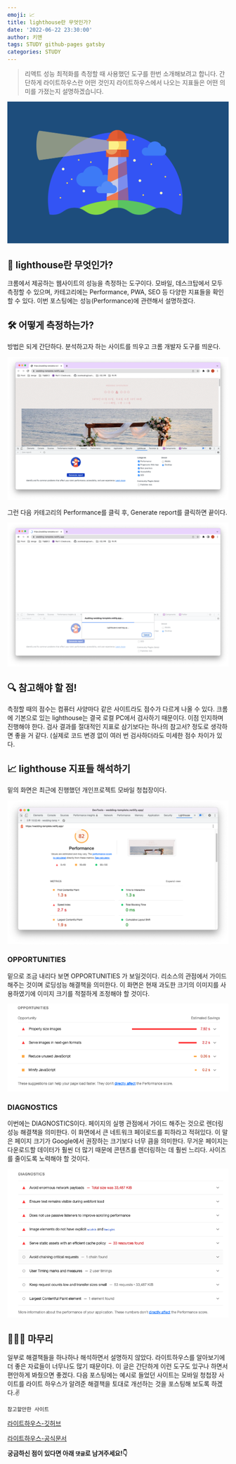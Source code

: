 ```yaml
---
emoji: 📈
title: lighthouse란 무엇인가?
date: '2022-06-22 23:30:00'
author: 키맨
tags: STUDY github-pages gatsby
categories: STUDY
---
```


> 리액트 성능 최적화를 측정할 때 사용했던 도구를 한번 소개해보려고 합니다. 간단하게 라이트하우스란 어떤 것인지 라이트하우스에서 나오는 지표들은 어떤 의미를 가졌는지 설명하겠습니다.

![light_house_01.png](light_house_01.png)

## 🤔 lighthouse란 무엇인가?

크롬에서 제공하는 웹사이트의 성능을 측정하는 도구이다. 모바일, 데스크탑에서 모두 측정할 수 있으며, 카테고리에는 Performance, PWA, SEO 등 다양한 지표들을 확인할 수 있다. 이번 포스팅에는 성능(Performance)에 관련해서 설명하겠다.

## 🛠 어떻게 측정하는가?

방법은 되게 간단하다. 분석하고자 하는 사이트를 띄우고 크롬 개발자 도구를 띄운다.

![light_house_02.png](light_house_02.png)

그런 다음 카테고리의 Performance를 클릭 후, Generate report를 클릭하면 끝이다.

![light_house_03.png](light_house_03.png)

## 🔍 참고해야 할 점!

측정할 때의 점수는 컴퓨터 사양마다 같은 사이트라도 점수가 다르게 나올 수 있다. 크롬에 기본으로 있는 lighthouse는 결국 로컬 PC에서 검사하기 때문이다. 이점 인지하며 진행해야 한다. 검사 결과를 절대적인 지표로 삼기보다는 하나의 참고서? 정도로 생각하면 좋을 거 같다.
(실제로 코드 변경 없이 여러 번 검사하더라도 미세한 점수 차이가 있다.

## 📈 lighthouse 지표들 해석하기

밑의 화면은 최근에 진행했던 개인프로젝트 모바일 청첩장이다.

![light_house_04.png](light_house_04.png)

### OPPORTUNITIES

밑으로 조금 내리다 보면 OPPORTUNITIES 가 보일것이다. 리소스의 관점에서 가이드 해주는 것이며 로딩성능 해결책을 의미한다. 이 화면은 현재 과도한 크기의 이미지를 사용하였기에 이미지 크기를 적절하게 조정해야 할 것이다.

![light_house_05.png](light_house_05.png)

### DIAGNOSTICS

이번에는 DIAGNOSTICS이다. 페이지의 실행 관점에서 가이드 해주는 것으로 렌더링 성능 해결책을 의미한다. 이 화면에서 큰 네트워크 페이로드를 피하라고 적혀있다. 이 말은 페이지 크기가 Google에서 권장하는 크기보다 너무 큼을 의미한다. 무거운 페이지는 다운로드할 데이터가 훨씬 더 많기 때문에 콘텐츠를 렌더링하는 데 훨씬 느리다. 사이즈를 줄이도록 노력해야 할 것이다.

![light_house_06.png](light_house_06.png)

## 🕵🏻‍♂️ 마무리

일부로 해결책들을 하나하나 해석하면서 설명하지 않았다. 라이트하우스를 알아보기에 더 좋은 자료들이 너무나도 많기 때문이다. 이 글은 간단하게 이런 도구도 있구나 하면서 편안하게 봐줬으면 좋겠다. 다음 포스팅에는 예시로 들었던 사이트는 모바일 청첩장 사이트를 라이트 하우스가 알려준 해결책을 토대로 개선하는 것을 포스팅해 보도록 하겠다.✌️

`참고할만한 사이트`

[라이트하우스-깃허브](https://github.com/GoogleChrome/lighthouse)

[라이트하우스-공식문서](https://developer.chrome.com/docs/lighthouse/overview/)
<br/>

**궁금하신 점이 있다면 아래 `댓글`로 남겨주세요!👇**

```toc

```
